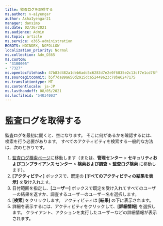 ```yaml
---
title: 監査ログを取得する
ms.author: v-aiyengar
author: AshaIyengar21
manager: dansimp
ms.date: 02/26/2021
ms.audience: Admin
ms.topic: article
ms.service: o365-administration
ROBOTS: NOINDEX, NOFOLLOW
localization_priority: Normal
ms.collection: Adm_O365
ms.custom:
- "3100005"
- "7327"
ms.openlocfilehash: 47b83d482a1deb6add5c6283d7e2e0f6035e2c13cf7e1cd78ffc4ff7c9ffc85b
ms.sourcegitcommit: b5f7da89a650d2915dc652449623c78be6247175
ms.translationtype: MT
ms.contentlocale: ja-JP
ms.lasthandoff: 08/05/2021
ms.locfileid: "54034003"
---
```

# <a name="retrieve-the-audit-logs"></a>監査ログを取得する

監査ログを最初に開くと、空になります。 そこに何があるかを確認するには、検索を行う必要があります。 すべてのアクティビティを検索する一般的な方法は、次のとおりです。

1. [監査ログ検索ページ](https://protection.office.com/#/unifiedauditlog)に移動します（または、**管理センター** > **セキュリティおよびコンプライアンス センター** > **検索および調査** > **監査ログ検索** に移動します）。
1. **[アクティビティ]** ボックスで、既定の **[すべてのアクティビティの結果を表示]** を受け入れます。
1. 日付範囲を指定し、**[ユーザー]** ボックスで既定を受け入れてすべてのユーザーの結果を返すか、調査するユーザーのユーザー名を選択します。
1. [**検索**] をクリックします。 アクティビティは **[結果]** の下に表示されます。
1. 詳細を表示するには、アクティビティをクリックして、**[詳細情報]** を選択します。 クライアント、アクションを実行したユーザーなどの詳細情報が表示されます。
